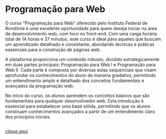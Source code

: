 
# Programação para Web


O curso "Programação para Web" oferecido pelo Instituto Federal de Rondônia é uma excelente oportunidade para quem deseja iniciar na área de desenvolvimento web, com foco no front-end. Com uma carga horária total de 14 horas e 37 minutos, este curso é ideal para aqueles que buscam um aprendizado detalhado e consistente, abordando técnicas e práticas essenciais para a construção de páginas web.

A plataforma proporciona um conteúdo robusto, dividido estrategicamente em duas partes principais: Programação para Web I e Programação para Web II. Cada parte é composta por diversas aulas sequenciais que visam aprofundar os conhecimentos do aluno de maneira gradativa, permitindo um entendimento amplo e detalhado dos conceitos fundamentais e avançados da programação web.

No início do curso, os alunos aprendem os conceitos básicos que são fundamentais para qualquer desenvolvedor web. Esta introdução é essencial para estabelecer uma base sólida, permitindo que os alunos construam conhecimentos avançados a partir de um entendimento claro dos princípios iniciais.


## 
[clique aqui ](https://cursa.app/pt/curso-gratuito/programacao-para-web-ceba)


